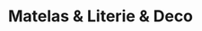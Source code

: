 ---
title: "Matelas & Literie & Deco"
url: /lachute/matelas-and-literie-and-deco/
shop: interior decoration
---
